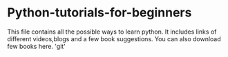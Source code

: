 # Python-tutorials-for-beginners
This file contains all the possible ways to learn python. It includes links of different videos,blogs and a few book suggestions. You can also download few books here.
'git'
